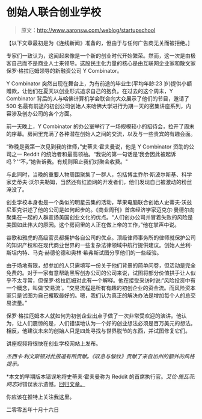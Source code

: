 # 创始人联合创业学校

> 原文：<http://www.aaronsw.com/weblog/startupschool>

【以下文章最初是为《连线新闻》准备的，但由于与任何广告商无关而被拒绝。]

专家们一致认为，这闻起来像是一个新的创业时代开始繁荣。然而，这一次是由极客自己而不是商业人士来领导。这股民主化力量的核心是由互联网企业家和散文家保罗·格拉厄姆领导的新融资公司 Y Combinator。

Y Combinator 突然出现在舞台上，为有前途的毕业生(平均年龄:23 岁)提供小额赠款，让他们在夏天以创业形式追求自己的抱负。在过去的这个周末，Y Combinator 背后的人与哈佛计算机学会联合向大众展示了他们的节目，邀请了 500 名最有前途的初创公司创始人来哈佛大学进行为期一天的密集讲座系列，内容涉及创办公司的各个方面。

前一天晚上，Y Combinator 的办公室举行了一场规模较小的招待会，拉开了周末的序幕。房间里充满了各种潜在创始人之间的交流，以及与一些贵宾的有趣会面。

“昨晚是我第一次见到我的律师，”史蒂夫·霍夫曼说，他是 Y Combinator 资助的公司之一 Reddit 的统治者和最高领袖。“我说的第一句话是‘我会因此被起诉吗？’“不，”她告诉我。有规则阻止我们对聚会收费。"

与此同时，当晚的重要人物周围聚集了一群人，包括博主乔尔·斯波尔斯基、科学家史蒂夫·沃尔夫勒姆，当然还有红迪网的开发者们，他们发现自己被激动的粉丝淹没了。

创业学校本身也是一个类似的明星云集的活动，苹果电脑联合创始人史蒂夫·沃兹尼亚克讲述了他的公司是如何起步的。《商业周刊》首席经济学家迈克尔·曼德尔向聚集在一起的人群宣扬美国创业文化的优点。“人们创办公司并冒着失败的风险是美国如此伟大的原因。这个房间里的人正在做上帝的工作，”他在掌声中说。

谷歌和雅虎的高级官员都拥护各自公司的优点。顶级律师事务所的律师就保护公司的知识产权和在现代商业世界的一些复杂法律领域中航行提供建议。创始人兰利·斯坦内特、马克·赫德伦德和奥林·希弗斯试图分享他们的一些经验。

由于场地有限，想参加的人只需填写一份关于他们背景的简单问卷，但活动是完全免费的。对于一家有意帮助黑客创办公司的公司来说，试图将部分价值拱手让人似乎不太寻常，但保罗·格拉厄姆对此有一个解释。他在接受采访时说:“风险投资中有一个概念，叫做‘交易流’。“交易流程是所有有趣的初创企业的资金流。而风险资本家只是试图为自己攫取最好的。嗯，我们认为真正的解决办法是增加每个人的总交易流量。”

保罗·格拉厄姆本人就如何为初创企业出点子做了一次非常受欢迎的演讲。他认为，让人们震惊的是，人们错误地认为一个好的创业想法必须是百万美元的想法。相反，他建议未来的创始人只是四处寻找与世界脱节的东西，并试图修复它们。

讲座视频将很快在创业学校网站上发布。

*杰西卡·利文斯顿对此报道有所贡献。《叹息与皱纹》贡献了来自加州的额外的风格提示。*

*本文的早期版本错误地将史蒂夫·霍夫曼称为 Reddit 的首席执行官。<cite>艾伦·施瓦茨:网志</cite>对错误表示遗憾。[回归文章。](#errt1)

你应该在推特上关注我这里。

二零零五年十月十六日